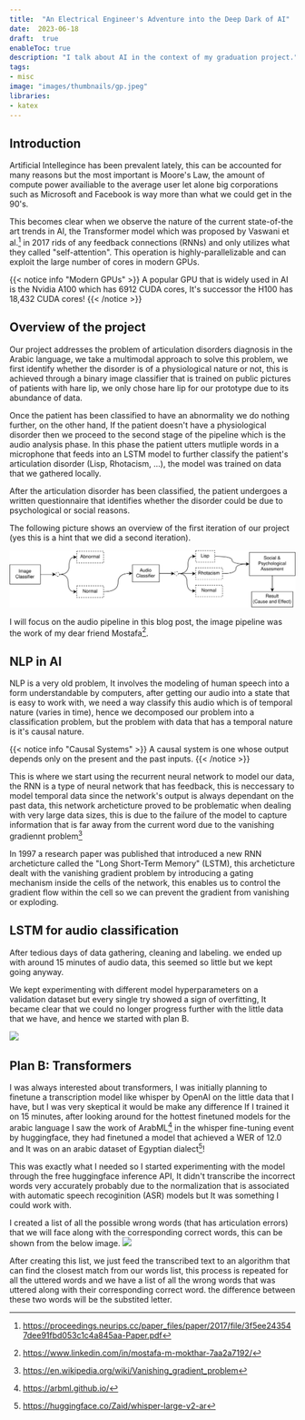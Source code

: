 ```yaml
---
title:  "An Electrical Engineer's Adventure into the Deep Dark of AI"
date:  2023-06-18
draft:  true
enableToc: true
description: "I talk about AI in the context of my graduation project."
tags:
- misc
image: "images/thumbnails/gp.jpeg"
libraries:
- katex
---
```


## Introduction
Artificial Intellegince has been prevalent lately, this can be accounted for many reasons but the most important is Moore's Law, the amount of compute power availiable to the average user let alone big corporations such as Microsoft and Facebook is way more than what we could get in the 90's.

This becomes clear when we observe the nature of the current state-of-the art trends in AI, the Transformer model which was proposed by Vaswani et al.[^attn_is_all_you_need] in 2017 rids of any feedback connections (RNNs) and only utilizes what they called "self-attention". This operation is highly-parallelizable and can exploit the large number of cores in modern GPUs.

{{< notice info "Modern GPUs" >}}
A popular GPU that is widely used in AI is the Nvidia A100 which has 6912 CUDA cores, It's successor the H100 has 18,432 CUDA cores!
{{< /notice >}}

## Overview of the project
Our project addresses the problem of articulation disorders diagnosis in the Arabic language, we take a multimodal approach to solve this problem, we first identify whether the disorder is of a physiological nature or not, this is achieved through a binary image classifier that is trained on public pictures of patients with hare lip, we only chose hare lip for our prototype due to its abundance of data.

Once the patient has been classified to have an abnormality we do nothing further, on the other hand, If the patient doesn't have a physiological disorder then we proceed to the second stage of the pipeline which is the audio analysis phase. In this phase the patient utters mutliple words in a microphone that feeds into an LSTM model to further classify the patient's articulation disorder (Lisp, Rhotacism, ...), the model was trained on data that we gathered locally.

After the articulation disorder has been classified, the patient undergoes a written questionnaire that identifies whether the disorder could be due to psychological or social reasons.

The following picture shows an overview of the first iteration of our project (yes this is a hint that we did a second iteration).

![](general_diagram.png)

I will focus on the audio pipeline in this blog post, the image pipeline was the work of my dear friend Mostafa[^darsh].

## NLP in AI
NLP is a very old problem, It involves the modeling of human speech into a form understandable by computers, after getting our audio into a state that is easy to work with, we need a way classify this audio which is of temporal nature (varies in time), hence we decomposed our problem into a classification problem, but the problem with data that has a temporal nature is it's causal nature.

{{< notice info "Causal Systems" >}}
A causal system is one whose output depends only on the present and the past inputs.
{{< /notice >}}

This is where we start using the recurrent neural network to model our data, the RNN is a type of neural network that has feedback, this is neccessary to model temporal data since the network's output is always dependant on the past data, this network archeticture proved to be problematic when dealing with very large data sizes, this is due to the failure of the model to capture information that is far away from the current word due to the vanishing gradiennt problem[^vanishing_grad]

In 1997 a research paper was published that introduced a new RNN archeticture called the "Long Short-Term Memory" (LSTM), this archeticture dealt with the vanishing gradient problem by introducing a gating mechanism inside the cells of the network, this enables us to control the gradient flow within the cell so we can prevent the gradient from vanishing or exploding.

## LSTM for audio classification
After tedious days of data gathering, cleaning and labeling. we ended up with around 15 minutes of audio data, this seemed so little but we kept going anyway.

We kept experimenting with different model hyperparameters on a validation dataset but every single try showed a sign of overfitting, It became clear that we could no longer progress further with the little data that we have, and hence we started with plan B.

![](overfit.jpg)

## Plan B: Transformers
I was always interested about transformers, I was initially planning to finetune a transcription model like whisper by OpenAI on the little data that I have, but I was very skeptical it would be make any difference If I trained it on 15 minutes, after looking around for the hottest finetuned models for the arabic language I saw the work of ArabML[^arabml] in the whisper fine-tuning event by huggingface, they had finetuned a model that achieved a WER of 12.0 and It was on an arabic dataset of Egyptian dialect[^whisper-model]!

This was exactly what I needed so I started experimenting with the model through the free huggingface inference API, It didn't transcribe the incorrect words very accurately probably due to the normalization that is associated with automatic speech recoginition (ASR) models but It was something I could work with.

I created a list of all the possible wrong words (that has articulation errors) that we will face along with the corresponding correct words, this can be shown from the below image.
![](possible_words.jpg)

After creating this list, we just feed the transcribed text to an algorithm that can find the closest match from our words list, this process is repeated for all the uttered words and we have a list of all the wrong words that was uttered along with their corresponding correct word. the difference between these two words will be the substited letter.
[^whisper-model]: https://huggingface.co/Zaid/whisper-large-v2-ar
[^arabml]: https://arbml.github.io/
[^vanishing_grad]: https://en.wikipedia.org/wiki/Vanishing_gradient_problem
[^attn_is_all_you_need]: https://proceedings.neurips.cc/paper_files/paper/2017/file/3f5ee243547dee91fbd053c1c4a845aa-Paper.pdf
[^darsh]: https://www.linkedin.com/in/mostafa-m-mokthar-7aa2a7192/

